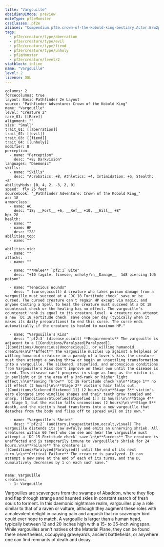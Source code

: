 ```yaml
---
title: "Vargouille"
obsidianUIMode: preview
noteType: pf2eMonster
cssClasses: pf2e
aliases: "Compendium.pf2e.crown-of-the-kobold-king-bestiary.Actor.Erw2pHatcQgUmqop" 
tags:
  - pf2e/creature/type/aberration
  - pf2e/creature/type/evil
  - pf2e/creature/type/fiend
  - pf2e/creature/type/unholy
  - pf2eMonster
  - pf2e/creature/level/2
statblock: inline
name: "Vargouille"
level: 2
license: OGL
---
```


```statblock
columns: 2
forcecolumns: true
layout: Basic Pathfinder 2e Layout
source: "Pathfinder Adventure: Crown of the Kobold King"
name: "Vargouille"
level: "Creature 2"
rare_03: [[Rare]]
alignment: ""
size: "Small"
trait_01: [[aberration]]
trait_02: [[evil]]
trait_03: [[fiend]]
trait_04: [[unholy]]
modifier: 8
perception:
  - name: "Perception"
    desc: "+8; Darkvision"
languages: "Daemonic"
skills:
  - name: "Skills"
    desc: "Acrobatics: +8, Athletics: +4, Intimidation: +6, Stealth: +8"
abilityMods: [0, 4, 2, -3, 2, 0]
speed:  fly 25 feet
sourcebook: "_Pathfinder Adventure: Crown of the Kobold King_"
ac: 18
armorclass:
  - name: AC
    desc: "18; __Fort__ +6, __Ref__ +10, __Will__ +8"
hp: 28
health:
  - name: ""
  - name: HP
    desc: "28"
abilities_top:
  - name: ""

abilities_mid:
  - name: ""
attacks:
  - name: ""

  - name: "**Melee** `pf2:1` Bite"
    desc: "+10 (agile, finesse, unholy)\n__Damage__  1d8 piercing 1d6 poison"

  - name: "Tenacious Wounds"
    desc: " (curse,occult) A creature who takes poison damage from a vargouille must succeed at a `DC 18 Fortitude check` save or be cursed. The cursed creature can't regain HP except via magic, and anyone Casting a Spell to heal the creature must succeed at a DC 18 counteract check or the healing has no effect. The vargouille's counteract rank is equal to its creature level. A creature can attempt a new `DC 18 Fortitude check` save once per day (typically when it makes its daily preparations) to end this curse. The curse ends automatically if the creature is healed to maximum HP."

  - name: "Vargouille's Kiss"
    desc: "`pf2:3` (disease,occult) **Requirements** The vargouille is adjacent to a [[Conditions/Paralyzed|Paralyzed]], [[Conditions/Unconscious|Unconscious]], or willing humanoid creature\n\n**Effect** The vargouille nuzzles up against a helpless or willing humanoid creature in a parody of a lover's kiss-the creature must then attempt a saving throw or begin an unsettling transformation into a vargouille. The sickened, stupefied, and unconscious conditions from Vargouille's Kiss don't improve on their own until the disease is cured. This disease can't progress in stage as long as the victim is in sunlight or in the area of a 3rd-rank or higher light effect.\n\n**Saving Throw** `DC 18 Fortitude check`\n\n**Stage 1** no ill effect (2 hours)\n\n**Stage 2** victim's hair falls out, [[Conditions/Sickened|Sickened 1]] (2 hours)\n\n**Stage 3** victim's ears elongate into winglike shapes and their teeth grow tangled and sharp, [[Conditions/Stupefied|Stupefied 1]] (2 hours)\n\n**Stage 4** as Stage 3, but the victim falls unconscious (2 hours)\n\n**Stage 5** death, and the victim's head transforms into a new vargouille that detaches from the body and flies off to spread evil on its own."

  - name: "Vargouille's Shriek"
    desc: "`pf2:2` (auditory,incapacitation,occult,visual) The vargouille distends its jaw awfully and emits an unnerving shriek. All creatures within 60 feet who can see and hear the vargouille must attempt a `DC 15 Fortitude check` save.\n\n**Success** The creature is unaffected and is temporarily immune to Vargouille's Shriek for 24 hours.\n\n**Failure** The creature is [[Conditions/Paralyzed|Paralyzed]] until the end of its next turn.\n\n**Critical Failure** The creature is paralyzed. It can attempt a new save at the end of each of its turns, and the DC cumulatively decreases by 1 on each such save."
 
```

```encounter-table
name: Vargouille
creatures:
  - 1: Vargouille
```



Vargouilles are scavengers from the swamps of Abaddon, where they flop and flap through strange and haunted skies in constant search of fresh souls to torment. In this daemonic nightmare realm, vargouilles play a role similar to that of a raven or vulture, although they augment these roles with a malevolent delight in causing pain and anguish that no scavenger bird could ever hope to match. A vargouille is larger than a human head, typically between 12 and 20 inches high with a 15- to 35-inch wingspan. While vargouilles aren't natives of the Material Plane, they can be found there nevertheless, occupying graveyards, ancient battlefields, or anywhere one can find remnants of death and decay.

